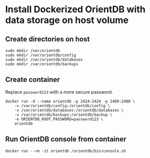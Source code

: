 # Install Dockerized OrientDB with data storage on host volume

## Create directories on host

```
sudo mkdir /var/orientdb
sudo mkdir /var/orientdb/config
sudo mkdir /var/orientdb/databases
sudo mkdir /var/orientdb/backups
```


## Create container

Replace `password123` with a more secure password.

```
docker run -d --name orientdb -p 2424:2424 -p 2480:2480 \
    -v /var/orientdb/config:/orientdb/config \
    -v /var/orientdb/databases:/orientdb/databases \
    -v /var/orientdb/backups:/orientdb/backup \
    -e ORIENTDB_ROOT_PASSWORD=password123 \
    orientdb
```


## Run OrientDB console from container

```
docker run --rm -it orientdb /orientdb/bin/console.sh
```